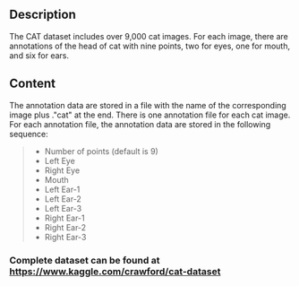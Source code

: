 ## Description

The CAT dataset includes over 9,000 cat images. For each image, there are annotations of the head of cat with nine points, two for eyes, one for mouth, and six for ears.

## Content
The annotation data are stored in a file with the name of the corresponding image plus ."cat" at the end. There is one annotation file for each cat image. For each annotation file, the annotation data are stored in the following sequence:

>- Number of points (default is 9)
>- Left Eye
>- Right Eye
>- Mouth
>- Left Ear-1
>- Left Ear-2
>- Left Ear-3
>- Right Ear-1
>- Right Ear-2
>- Right Ear-3

### Complete dataset can be found at https://www.kaggle.com/crawford/cat-dataset
